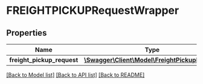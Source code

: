 # FREIGHTPICKUPRequestWrapper

## Properties
Name | Type | Description | Notes
------------ | ------------- | ------------- | -------------
**freight_pickup_request** | [**\Swagger\Client\Model\FreightPickupRequest**](FreightPickupRequest.md) |  | 

[[Back to Model list]](../../README.md#documentation-for-models) [[Back to API list]](../../README.md#documentation-for-api-endpoints) [[Back to README]](../../README.md)

